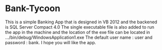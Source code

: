 Bank-Tycoon
===========

This is a simple Banking App that is designed in VB 2012 and the backened is SQL Server Compact 4.0
The single executable file is also added to run the app in the machine and the location of the exe file can be located in .../bin/debug/WindowsApplication1.exe
The default user name : user and password : bank. I hope you will like the app.
